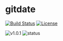 # gitdate
[![Build Status](https://travis-ci.org/WindomZ/gitdate.svg?branch=master)](https://travis-ci.org/WindomZ/gitdate)
[![License](https://img.shields.io/badge/license-MIT-green.svg)](https://opensource.org/licenses/MIT)

![v1.0.1](https://img.shields.io/badge/version-v1.0.1-blue.svg)
![status](https://img.shields.io/badge/status-stable-green.svg)
